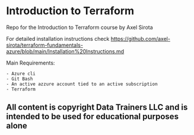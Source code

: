 # Introduction to Terraform

Repo for the Introduction to Terraform course by Axel Sirota

For detailed installation instructions check https://github.com/axel-sirota/terraform-fundamentals-azure/blob/main/Installation%20Instructions.md

Main Requirements:

    - Azure cli
    - Git Bash
    - An active azzure account tied to an active subscription
    - Terraform



## All content is copyright Data Trainers LLC and is intended to be used for educational purposes alone
